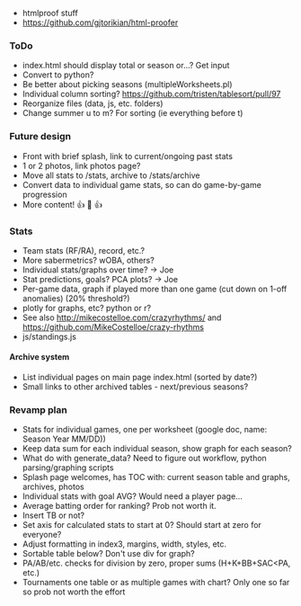 - htmlproof stuff
- https://github.com/gjtorikian/html-proofer
### ToDo
- index.html should display total or season or...?  Get input
- Convert to python?
- Be better about picking seasons (multipleWorksheets.pl)
- Individual column sorting? https://github.com/tristen/tablesort/pull/97
- Reorganize files (data, js, etc. folders)
- Change summer u to m?  For sorting (ie everything before t)
### Future design
- Front with brief splash, link to current/ongoing past stats
- 1 or 2 photos, link photos page?
- Move all stats to /stats, archive to /stats/archive
- Convert data to individual game stats, so can do game-by-game progression
- More content! :+1: :100: :+1:
### Stats
- Team stats (RF/RA), record, etc.?
- More sabermetrics?  wOBA, others?
- Individual stats/graphs over time? -> Joe
- Stat predictions, goals?  PCA plots? -> Joe
- Per-game data, graph if played more than one game (cut down on 1-off anomalies) (20% threshold?)
- plotly for graphs, etc?  python or r?
- See also http://mikecostelloe.com/crazyrhythms/ and https://github.com/MikeCostelloe/crazy-rhythms
- js/standings.js
#### Archive system
- List individual pages on main page index.html (sorted by date?)
- Small links to other archived tables - next/previous seasons?

### Revamp plan
- Stats for individual games, one per worksheet (google doc, name: Season Year MM/DD))
- Keep data sum for each individual season, show graph for each season?
- What do with generate_data?  Need to figure out workflow, python parsing/graphing scripts
- Splash page welcomes, has TOC with: current season table and graphs, archives, photos
- Individual stats with goal AVG?  Would need a player page...
- Average batting order for ranking?  Prob not worth it.
- Insert TB or not?
- Set axis for calculated stats to start at 0?  Should start at zero for everyone?
- Adjust formatting in index3, margins, width, styles, etc.
- Sortable table below?  Don't use div for graph?
- PA/AB/etc. checks for division by zero, proper sums (H+K+BB+SAC<PA, etc.)
- Tournaments one table or as multiple games with chart?  Only one so far so prob not worth the effort
